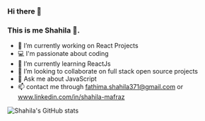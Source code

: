 ### Hi there 👋

### This is me Shahila :woman:.


- 🔭 I’m currently working on React Projects
- :computer: I'm passionate about coding
- 🌱 I’m currently learning ReactJs
- 👯 I’m looking to collaborate on full stack open source projects
- 💬 Ask me about JavaScript
- :mailbox: contact me through fathima.shahila371@gmail.com or www.linkedin.com/in/shahila-mafraz


![Shahila's GitHub stats](https://github-readme-stats.vercel.app/api?username=Shahila1990&show_icons=true&theme=transparent)



